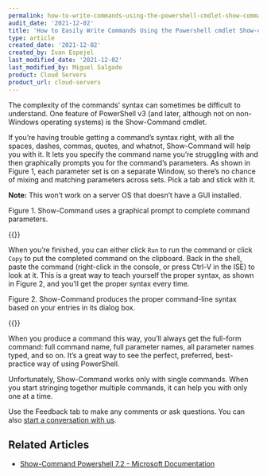 ```yaml
---
permalink: how-to-write-commands-using-the-powershell-cmdlet-show-command
audit_date: '2021-12-02'
title: 'How to Easily Write Commands Using the Powershell cmdlet Show-command'
type: article
created_date: '2021-12-02'
created_by: Ivan Espejel
last_modified_date: '2021-12-02'
last_modified_by: Miguel Salgado
product: Cloud Servers
product_url: cloud-servers
---
```


The complexity of the commands’ syntax can sometimes be difficult to understand. One feature of PowerShell v3 (and later, although not on non-Windows operating systems) is the Show-Command cmdlet.

If you’re having trouble getting a command’s syntax right, with all the spaces, dashes, commas, quotes, and whatnot, Show-Command will help you with it. It lets you specify the command name you’re struggling with and then graphically prompts you for the command’s parameters. As shown in Figure 1, each parameter set is on a separate Window, so there’s no chance of mixing and matching parameters across sets. Pick a tab and stick with it. 

**Note:** This won’t work on a server OS that doesn’t have a GUI installed.

Figure 1. Show-Command uses a graphical prompt to complete command parameters.

{{<image src="powershell.png" alt="" title="">}}

When you’re finished, you can either click `Run` to run the command or click `Copy` to put the completed command on the clipboard. Back in the shell, paste the command (right-click in the console, or press Ctrl-V in the ISE) to look at it. This is a great way to teach yourself the proper syntax, as shown in Figure 2, and you’ll get the proper syntax every time.

Figure 2. Show-Command produces the proper command-line syntax based on your entries in its dialog box.

{{<image src="powershell2.png" alt="" title="">}}

When you produce a command this way, you’ll always get the full-form command: full command name, full parameter names, all parameter names typed, and so on. It’s a great way to see the perfect, preferred, best-practice way of using PowerShell.

Unfortunately, Show-Command works only with single commands. When you start stringing together multiple commands, it can help you with only one at a time.

Use the Feedback tab to make any comments or ask questions. You can also [start a conversation with us](https://www.rackspace.com/contact).

## Related Articles
- [Show-Command Powershell 7.2 - Microsoft Documentation](https://docs.microsoft.com/en-us/powershell/module/microsoft.powershell.utility/show-command?view=powershell-7.2)
